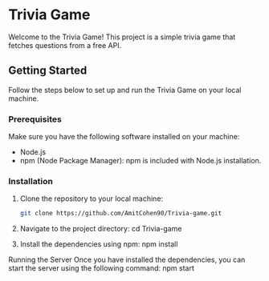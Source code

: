 # Trivia Game

Welcome to the Trivia Game! This project is a simple trivia game that fetches questions from a free API.

## Getting Started

Follow the steps below to set up and run the Trivia Game on your local machine.

### Prerequisites

Make sure you have the following software installed on your machine:

- Node.js
- npm (Node Package Manager): npm is included with Node.js installation.

### Installation

1. Clone the repository to your local machine:

   ```bash
   git clone https://github.com/AmitCohen90/Trivia-game.git

   ```

2. Navigate to the project directory: cd Trivia-game

3. Install the dependencies using npm: npm install

Running the Server
Once you have installed the dependencies, you can start the server using the following command:
npm start